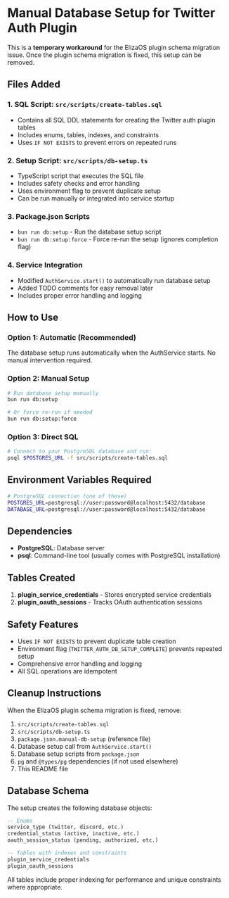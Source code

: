 # Manual Database Setup for Twitter Auth Plugin

This is a **temporary workaround** for the ElizaOS plugin schema migration issue. Once the plugin schema migration is fixed, this setup can be removed.

## Files Added

### 1. SQL Script: `src/scripts/create-tables.sql`
- Contains all SQL DDL statements for creating the Twitter auth plugin tables
- Includes enums, tables, indexes, and constraints
- Uses `IF NOT EXISTS` to prevent errors on repeated runs

### 2. Setup Script: `src/scripts/db-setup.ts`
- TypeScript script that executes the SQL file
- Includes safety checks and error handling
- Uses environment flag to prevent duplicate setup
- Can be run manually or integrated into service startup

### 3. Package.json Scripts
- `bun run db:setup` - Run the database setup script
- `bun run db:setup:force` - Force re-run the setup (ignores completion flag)

### 4. Service Integration
- Modified `AuthService.start()` to automatically run database setup
- Added TODO comments for easy removal later
- Includes proper error handling and logging

## How to Use

### Option 1: Automatic (Recommended)
The database setup runs automatically when the AuthService starts. No manual intervention required.

### Option 2: Manual Setup
```bash
# Run database setup manually
bun run db:setup

# Or force re-run if needed
bun run db:setup:force
```

### Option 3: Direct SQL
```bash
# Connect to your PostgreSQL database and run:
psql $POSTGRES_URL -f src/scripts/create-tables.sql
```

## Environment Variables Required

```bash
# PostgreSQL connection (one of these)
POSTGRES_URL=postgresql://user:password@localhost:5432/database
DATABASE_URL=postgresql://user:password@localhost:5432/database
```

## Dependencies

- **PostgreSQL**: Database server
- **psql**: Command-line tool (usually comes with PostgreSQL installation)

## Tables Created

1. **plugin_service_credentials** - Stores encrypted service credentials
2. **plugin_oauth_sessions** - Tracks OAuth authentication sessions

## Safety Features

- Uses `IF NOT EXISTS` to prevent duplicate table creation
- Environment flag (`TWITTER_AUTH_DB_SETUP_COMPLETE`) prevents repeated setup
- Comprehensive error handling and logging
- All SQL operations are idempotent

## Cleanup Instructions

When the ElizaOS plugin schema migration is fixed, remove:

1. `src/scripts/create-tables.sql`
2. `src/scripts/db-setup.ts`
3. `package.json.manual-db-setup` (reference file)
4. Database setup call from `AuthService.start()`
5. Database setup scripts from `package.json`
6. `pg` and `@types/pg` dependencies (if not used elsewhere)
7. This README file

## Database Schema

The setup creates the following database objects:

```sql
-- Enums
service_type (twitter, discord, etc.)
credential_status (active, inactive, etc.)
oauth_session_status (pending, authorized, etc.)

-- Tables with indexes and constraints
plugin_service_credentials
plugin_oauth_sessions
```

All tables include proper indexing for performance and unique constraints where appropriate.